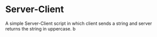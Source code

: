 # Server-Client
A simple Server-Client script in which client sends a string and server returns the string in uppercase.
b
